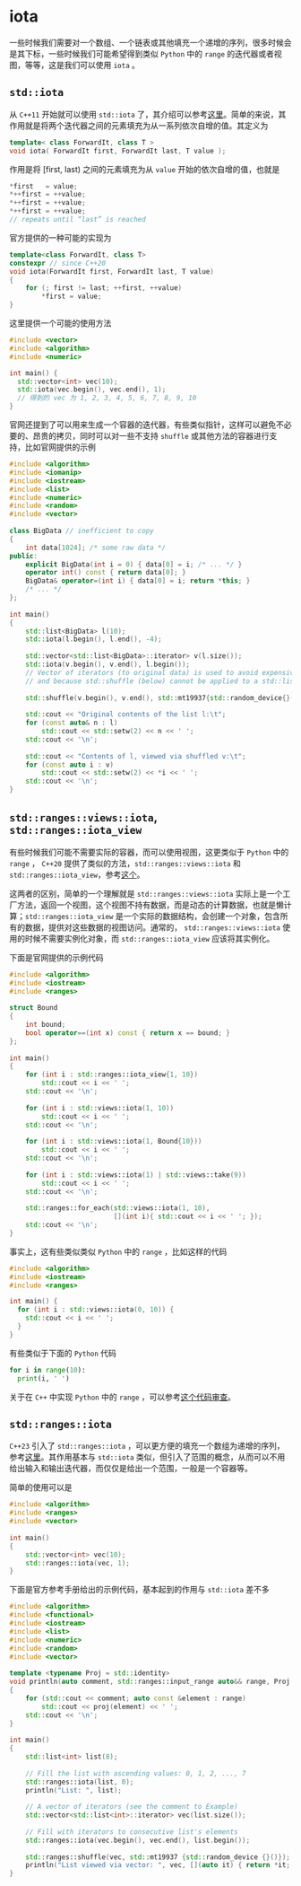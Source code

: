 # iota

一些时候我们需要对一个数组、一个链表或其他填充一个递增的序列，很多时候会是其下标，一些时候我们可能希望得到类似 `Python` 中的 `range` 的迭代器或者视图，等等，这是我们可以使用 `iota` 。

## `std::iota`

从 `C++11` 开始就可以使用 `std::iota` 了，其介绍可以参考[这里](https://en.cppreference.com/w/cpp/algorithm/iota)。简单的来说，其作用就是将两个迭代器之间的元素填充为从一系列依次自增的值。其定义为

```cpp
template< class ForwardIt, class T >
void iota( ForwardIt first, ForwardIt last, T value );
```

作用是将 [first, last) 之间的元素填充为从 `value` 开始的依次自增的值，也就是

```cpp
*first   = value;
*++first = ++value;
*++first = ++value;
*++first = ++value;
// repeats until “last” is reached
```

官方提供的一种可能的实现为

```cpp
template<class ForwardIt, class T>
constexpr // since C++20
void iota(ForwardIt first, ForwardIt last, T value)
{
    for (; first != last; ++first, ++value)
        *first = value;
}
```

这里提供一个可能的使用方法

```cpp
#include <vector>
#include <algorithm>
#include <numeric>

int main() {
  std::vector<int> vec(10);
  std::iota(vec.begin(), vec.end(), 1);
  // 得到的 vec 为 1, 2, 3, 4, 5, 6, 7, 8, 9, 10
}
```

官网还提到了可以用来生成一个容器的迭代器，有些类似指针，这样可以避免不必要的、昂贵的拷贝，同时可以对一些不支持 `shuffle` 或其他方法的容器进行支持，比如官网提供的示例

```cpp
#include <algorithm>
#include <iomanip>
#include <iostream>
#include <list>
#include <numeric>
#include <random>
#include <vector>
 
class BigData // inefficient to copy
{
    int data[1024]; /* some raw data */
public:
    explicit BigData(int i = 0) { data[0] = i; /* ... */ }
    operator int() const { return data[0]; }
    BigData& operator=(int i) { data[0] = i; return *this; }
    /* ... */
};
 
int main()
{
    std::list<BigData> l(10);
    std::iota(l.begin(), l.end(), -4);
 
    std::vector<std::list<BigData>::iterator> v(l.size());
    std::iota(v.begin(), v.end(), l.begin());
    // Vector of iterators (to original data) is used to avoid expensive copying,
    // and because std::shuffle (below) cannot be applied to a std::list directly.
 
    std::shuffle(v.begin(), v.end(), std::mt19937{std::random_device{}()});
 
    std::cout << "Original contents of the list l:\t";
    for (const auto& n : l)
        std::cout << std::setw(2) << n << ' ';
    std::cout << '\n';
 
    std::cout << "Contents of l, viewed via shuffled v:\t";
    for (const auto i : v)
        std::cout << std::setw(2) << *i << ' ';
    std::cout << '\n';
}
```

## `std::ranges::views::iota`, `std::ranges::iota_view`

有些时候我们可能不需要实际的容器，而可以使用视图，这更类似于 `Python` 中的 `range` ， `C++20` 提供了类似的方法，`std::ranges::views::iota` 和 `std::ranges::iota_view`，参考[这个](https://zh.cppreference.com/w/cpp/ranges/iota_view)。

这两者的区别，简单的一个理解就是 `std::ranges::views::iota` 实际上是一个工厂方法，返回一个视图，这个视图不持有数据，而是动态的计算数据，也就是懒计算；`std::ranges::iota_view` 是一个实际的数据结构，会创建一个对象，包含所有的数据，提供对这些数据的视图访问。通常的， `std::ranges::views::iota` 使用的时候不需要实例化对象，而 `std::ranges::iota_view` 应该将其实例化。

下面是官网提供的示例代码

```cpp
#include <algorithm>
#include <iostream>
#include <ranges>
 
struct Bound
{
    int bound;
    bool operator==(int x) const { return x == bound; }
};
 
int main()
{
    for (int i : std::ranges::iota_view{1, 10})
        std::cout << i << ' ';
    std::cout << '\n';
 
    for (int i : std::views::iota(1, 10))
        std::cout << i << ' ';
    std::cout << '\n';
 
    for (int i : std::views::iota(1, Bound{10}))
        std::cout << i << ' ';
    std::cout << '\n';
 
    for (int i : std::views::iota(1) | std::views::take(9))
        std::cout << i << ' ';
    std::cout << '\n';
 
    std::ranges::for_each(std::views::iota(1, 10),
                          [](int i){ std::cout << i << ' '; });
    std::cout << '\n';
}
```

事实上，这有些类似类似 `Python` 中的 `range` ，比如这样的代码

```cpp
#include <algorithm>
#include <iostream>
#include <ranges>

int main() {
  for (int i : std::views::iota(0, 10)) {
    std::cout << i << ' ';
  }
}
```

有些类似于下面的 `Python` 代码

```python
for i in range(10):
  print(i, ' ')
```

关于在 `C++` 中实现 `Python` 中的 `range` ，可以参考[这个代码审查](https://codereview.stackexchange.com/questions/268108/c20-python-like-range-class)。

## `std::ranges::iota`

`C++23` 引入了 `std::ranges::iota` ，可以更方便的填充一个数组为递增的序列，参考[这里](https://en.cppreference.com/w/cpp/algorithm/ranges/iota)。其作用基本与 `std::iota` 类似，但引入了范围的概念，从而可以不用给出输入和输出迭代器，而仅仅是给出一个范围，一般是一个容器等。

简单的使用可以是

```cpp
#include <algorithm>
#include <ranges>
#include <vector>
 
int main()
{
    std::vector<int> vec(10);
    std::ranges::iota(vec, 1);
}
```

下面是官方参考手册给出的示例代码，基本起到的作用与 `std::iota` 差不多

```cpp
#include <algorithm>
#include <functional>
#include <iostream>
#include <list>
#include <numeric>
#include <random>
#include <vector>
 
template <typename Proj = std::identity>
void println(auto comment, std::ranges::input_range auto&& range, Proj proj = {})
{
    for (std::cout << comment; auto const &element : range)
        std::cout << proj(element) << ' ';
    std::cout << '\n';
}
 
int main()
{
    std::list<int> list(8);
 
    // Fill the list with ascending values: 0, 1, 2, ..., 7
    std::ranges::iota(list, 0);
    println("List: ", list);
 
    // A vector of iterators (see the comment to Example)
    std::vector<std::list<int>::iterator> vec(list.size());
 
    // Fill with iterators to consecutive list's elements
    std::ranges::iota(vec.begin(), vec.end(), list.begin());
 
    std::ranges::shuffle(vec, std::mt19937 {std::random_device {}()});
    println("List viewed via vector: ", vec, [](auto it) { return *it; });
}
```
